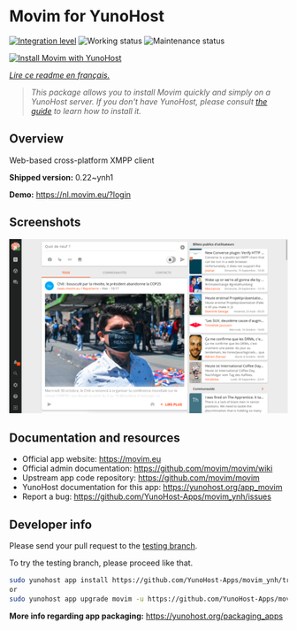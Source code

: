 <!--
N.B.: This README was automatically generated by https://github.com/YunoHost/apps/tree/master/tools/README-generator
It shall NOT be edited by hand.
-->

# Movim for YunoHost

[![Integration level](https://dash.yunohost.org/integration/movim.svg)](https://dash.yunohost.org/appci/app/movim) ![Working status](https://ci-apps.yunohost.org/ci/badges/movim.status.svg) ![Maintenance status](https://ci-apps.yunohost.org/ci/badges/movim.maintain.svg)

[![Install Movim with YunoHost](https://install-app.yunohost.org/install-with-yunohost.svg)](https://install-app.yunohost.org/?app=movim)

*[Lire ce readme en français.](./README_fr.md)*

> *This package allows you to install Movim quickly and simply on a YunoHost server.
If you don't have YunoHost, please consult [the guide](https://yunohost.org/#/install) to learn how to install it.*

## Overview

Web-based cross-platform XMPP client


**Shipped version:** 0.22~ynh1

**Demo:** https://nl.movim.eu/?login

## Screenshots

![Screenshot of Movim](./doc/screenshots/movim.png)

## Documentation and resources

* Official app website: <https://movim.eu>
* Official admin documentation: <https://github.com/movim/movim/wiki>
* Upstream app code repository: <https://github.com/movim/movim>
* YunoHost documentation for this app: <https://yunohost.org/app_movim>
* Report a bug: <https://github.com/YunoHost-Apps/movim_ynh/issues>

## Developer info

Please send your pull request to the [testing branch](https://github.com/YunoHost-Apps/movim_ynh/tree/testing).

To try the testing branch, please proceed like that.

``` bash
sudo yunohost app install https://github.com/YunoHost-Apps/movim_ynh/tree/testing --debug
or
sudo yunohost app upgrade movim -u https://github.com/YunoHost-Apps/movim_ynh/tree/testing --debug
```

**More info regarding app packaging:** <https://yunohost.org/packaging_apps>
